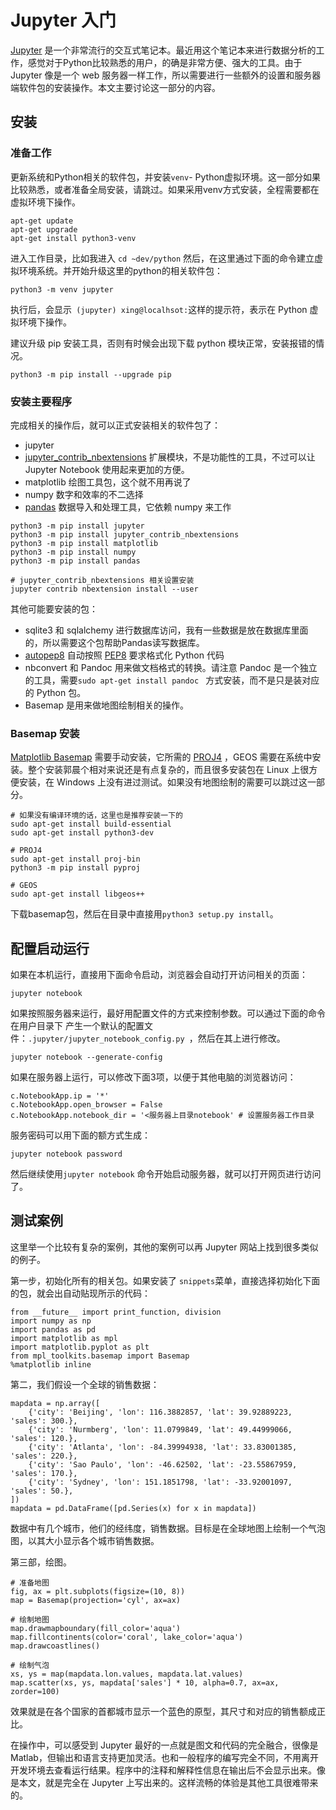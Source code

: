 # Jupyter 入门

[Jupyter](http://jupyter.org/) 是一个非常流行的交互式笔记本。最近用这个笔记本来进行数据分析的工作，感觉对于Python比较熟悉的用户，的确是非常方便、强大的工具。由于 Jupyter 像是一个 web 服务器一样工作，所以需要进行一些额外的设置和服务器端软件包的安装操作。本文主要讨论这一部分的内容。


## 安装

### 准备工作

更新系统和Python相关的软件包，并安装`venv`- Python虚拟环境。这一部分如果比较熟悉，或者准备全局安装，请跳过。如果采用venv方式安装，全程需要都在虚拟环境下操作。

```
apt-get update
apt-get upgrade
apt-get install python3-venv
```

进入工作目录，比如我进入 `cd ~dev/python` 然后，在这里通过下面的命令建立虚拟环境系统。并开始升级这里的python的相关软件包：

```
python3 -m venv jupyter
```
执行后，会显示` (jupyter) xing@localhsot:`这样的提示符，表示在 Python 虚拟环境下操作。

建议升级 pip 安装工具，否则有时候会出现下载 python 模块正常，安装报错的情况。

```
python3 -m pip install --upgrade pip
```

### 安装主要程序

完成相关的操作后，就可以正式安装相关的软件包了：

 - jupyter
 - [jupyter_contrib_nbextensions](https://github.com/ipython-contrib/jupyter_contrib_nbextensions) 扩展模块，不是功能性的工具，不过可以让 Jupyter Notebook 使用起来更加的方便。
 - matplotlib 绘图工具包，这个就不用再说了
 - numpy  数字和效率的不二选择
 - [pandas](https://pandas.pydata.org/) 数据导入和处理工具，它依赖 numpy 来工作


```
python3 -m pip install jupyter
python3 -m pip install jupyter_contrib_nbextensions
python3 -m pip install matplotlib
python3 -m pip install numpy
python3 -m pip install pandas

# jupyter_contrib_nbextensions 相关设置安装
jupyter contrib nbextension install --user
```

其他可能要安装的包：

- sqlite3 和 sqlalchemy 进行数据库访问，我有一些数据是放在数据库里面的，所以需要这个包帮助Pandas读写数据库。
- [autopep8](https://github.com/hhatto/autopep8)  自动按照 [PEP8](https://www.python.org/dev/peps/pep-0008/) 要求格式化 Python 代码
- nbconvert  和 Pandoc 用来做文档格式的转换。请注意 Pandoc 是一个独立的工具，需要`sudo apt-get install pandoc ` 方式安装，而不是只是装对应的 Python 包。
- Basemap 是用来做地图绘制相关的操作。

### Basemap 安装

[Matplotlib Basemap](https://matplotlib.org/basemap/users/installing.html#installation) 需要手动安装，它所需的 [PROJ4](https://trac.osgeo.org/proj/) ，GEOS  需要在系统中安装。整个安装郭晨个相对来说还是有点复杂的，而且很多安装包在 Linux 上很方便安装，在 Windows 上没有进过测试。如果没有地图绘制的需要可以跳过这一部分。

```
# 如果没有编译环境的话，这里也是推荐安装一下的
sudo apt-get install build-essential
sudo apt-get install python3-dev

# PROJ4 
sudo apt-get install proj-bin  
python3 -m pip install pyproj

# GEOS
sudo apt-get install libgeos++    
```

下载basemap包，然后在目录中直接用`python3 setup.py install`。



## 配置启动运行

如果在本机运行，直接用下面命令启动，浏览器会自动打开访问相关的页面：

```
jupyter notebook
```

如果按照服务器来运行，最好用配置文件的方式来控制参数。可以通过下面的命令在用户目录下 产生一个默认的配置文件：`.jupyter/jupyter_notebook_config.py `，然后在其上进行修改。

```
jupyter notebook --generate-config
```

如果在服务器上运行，可以修改下面3项，以便于其他电脑的浏览器访问：

```
c.NotebookApp.ip = '*'
c.NotebookApp.open_browser = False
c.NotebookApp.notebook_dir = '<服务器上目录notebook' # 设置服务器工作目录
```

服务密码可以用下面的额方式生成：

```
jupyter notebook password
```

然后继续使用`jupyter notebook` 命令开始启动服务器，就可以打开网页进行访问了。



## 测试案例

这里举一个比较有复杂的案例，其他的案例可以再 Jupyter 网站上找到很多类似的例子。

第一步，初始化所有的相关包。如果安装了 `snippets`菜单，直接选择初始化下面的包，就会出自动贴现所示的代码：

```
from __future__ import print_function, division
import numpy as np
import pandas as pd
import matplotlib as mpl
import matplotlib.pyplot as plt
from mpl_toolkits.basemap import Basemap
%matplotlib inline
```

第二，我们假设一个全球的销售数据：

```
mapdata = np.array([
    {'city': 'Beijing', 'lon': 116.3882857, 'lat': 39.92889223, 'sales': 300.},
    {'city': 'Nurmberg', 'lon': 11.0799849, 'lat': 49.44999066, 'sales': 120.},
    {'city': 'Atlanta', 'lon': -84.39994938, 'lat': 33.83001385, 'sales': 220.},
    {'city': 'Sao Paulo', 'lon': -46.62502, 'lat': -23.55867959, 'sales': 170.},
    {'city': 'Sydney', 'lon': 151.1851798, 'lat': -33.92001097, 'sales': 50.},
])
mapdata = pd.DataFrame([pd.Series(x) for x in mapdata])
```

数据中有几个城市，他们的经纬度，销售数据。目标是在全球地图上绘制一个气泡图，以其大小显示各个城市销售数据。

第三部，绘图。

```
# 准备地图
fig, ax = plt.subplots(figsize=(10, 8))
map = Basemap(projection='cyl', ax=ax)

# 绘制地图
map.drawmapboundary(fill_color='aqua')
map.fillcontinents(color='coral', lake_color='aqua')
map.drawcoastlines()

# 绘制气泡
xs, ys = map(mapdata.lon.values, mapdata.lat.values)
map.scatter(xs, ys, mapdata['sales'] * 10, alpha=0.7, ax=ax, zorder=100)
```

效果就是在各个国家的首都城市显示一个蓝色的原型，其尺寸和对应的销售额成正比。

在操作中，可以感受到 Jupyter 最好的一点就是图文和代码的完全融合，很像是 Matlab，但输出和语言支持更加灵活。也和一般程序的编写完全不同，不用离开开发环境去查看运行结果。程序中的注释和解释性信息在输出后不会显示出来。像是本文，就是完全在 Jupyter 上写出来的。这样流畅的体验是其他工具很难带来的。